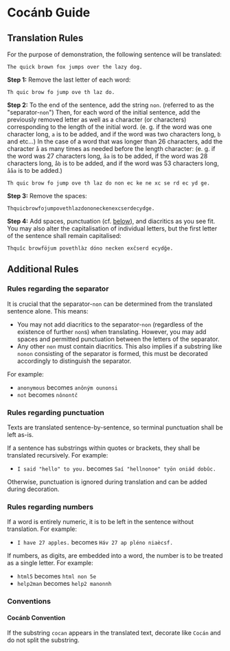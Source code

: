 # Cocánb Guide

## Translation Rules

For the purpose of demonstration, the following sentence will be translated:

```
The quick brown fox jumps over the lazy dog.
```

**Step 1:** Remove the last letter of each word:

```
Th quic brow fo jump ove th laz do.
```

**Step 2:** To the end of the sentence, add the string `non`. (referred to as the "separator-`non`") Then, for each word of the initial sentence, add the previously removed letter as well as a character (or characters) corresponding to the length of the initial word. (e. g. if the word was one character long, `a` is to be added, and if the word was two characters long, `b` and etc...) In the case of a word that was longer than 26 characters, add the character `å` as many times as needed before the length character: (e. g. if the word was 27 characters long, `åa` is to be added, if the word was 28 characters long, `åb` is to be added, and if the word was 53 characters long, `ååa` is to be added.)

```
Th quic brow fo jump ove th laz do non ec ke ne xc se rd ec yd ge.
```

**Step 3:** Remove the spaces:

```
Thquicbrowfojumpovethlazdononeckenexcserdecydge.
```

**Step 4:** Add spaces, punctuation (cf. [below](#rules-regarding-punctuation)), and diacritics as you see fit. You may also alter the capitalisation of individual letters, but the first letter of the sentence shall remain capitalised:

```
Thquîc browföjum povethlàz dóno necken exčserd ecydğe.
```

## Additional Rules

### Rules regarding the separator

It is crucial that the separator-`non` can be determined from the translated sentence alone. This means:
- You may not add diacritics to the separator-`non` (regardless of the existence of further `non`s) when translating. However, you may add spaces and permitted punctuation between the letters of the separator.
- Any other `non` must contain diacritics. This also implies if a substring like `nonon` consisting of the separator is formed, this must be decorated accordingly to distinguish the separator.

For example:
- `anonymous` becomes `anôným ounonsi`
- `not` becomes `nônontč`

### Rules regarding punctuation

Texts are translated sentence-by-sentence, so terminal punctuation shall be left as-is.

If a sentence has substrings within quotes or brackets, they shall be translated recursively. For example:
- `I said "hello" to you.` becomes `Saí "hellnonoe" työn oniád dobûc.`

Otherwise, punctuation is ignored during translation and can be added during decoration.

### Rules regarding numbers

If a word is entirely numeric, it is to be left in the sentence without translation. For example:
- `I have 27 apples.` becomes `Háv 27 ap pléno niaècsf.`

If numbers, as digits, are embedded into a word, the number is to be treated as a single letter. For example:
- `html5` becomes `html non 5e`
- `help2man` becomes `help2 manonnh`

### Conventions

#### Cocánb Convention

If the substring `cocan` appears in the translated text, decorate like `Cocán` and do not split the substring.
